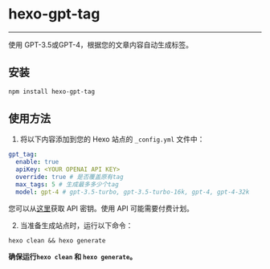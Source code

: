 # hexo-gpt-tag

---

使用 GPT-3.5或GPT-4，根据您的文章内容自动生成标签。

安装
--

```bash
npm install hexo-gpt-tag
```

使用方法
----

1.  将以下内容添加到您的 Hexo 站点的 `_config.yml` 文件中：

```yaml
gpt_tag:
  enable: true
  apiKey: <YOUR OPENAI API KEY>
  override: true # 是否覆盖原有tag
  max_tags: 5 # 生成最多多少个tag
  model: gpt-4 # gpt-3.5-turbo, gpt-3.5-turbo-16k, gpt-4, gpt-4-32k
```

您可以从[这里](https://platform.openai.com/account/api-keys)获取 API 密钥。使用 API 可能需要付费计划。

2.  当准备生成站点时，运行以下命令：

`hexo clean && hexo generate`

**确保运行`hexo clean` 和 `hexo generate`。**
